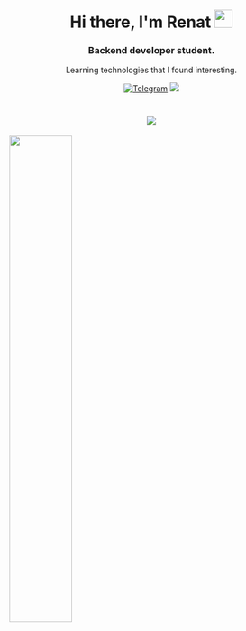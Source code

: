 <h1 align="center">Hi there, I'm Renat
<img src="https://github.com/blackcater/blackcater/raw/main/images/Hi.gif" height="32"/></h1>
<h3 align="center">Backend developer student.</h3>
<p align="center">Learning technologies that I found interesting.</p>

<div align="center">
  
<a href="https://t.me/dasperdasperovich">![Telegram](https://img.shields.io/badge/Telegram-2CA5E0?style=flat&logo=telegram&logoColor=white)</a>
<img src="https://user-images.githubusercontent.com/91565374/223420381-50d48c21-c764-43a4-90b6-9bb7bcaa7b29.jpg"/>
  
</div>


<h1 align="center"> <img src="https://github.com/rollergod/rollergod/blob/output/github-contribution-grid-snake.svg" /> </h1>


<img align="left" width="47%" src="https://github-readme-stats.vercel.app/api?username=rollergod&show_icons=true&theme=dracula"/>
